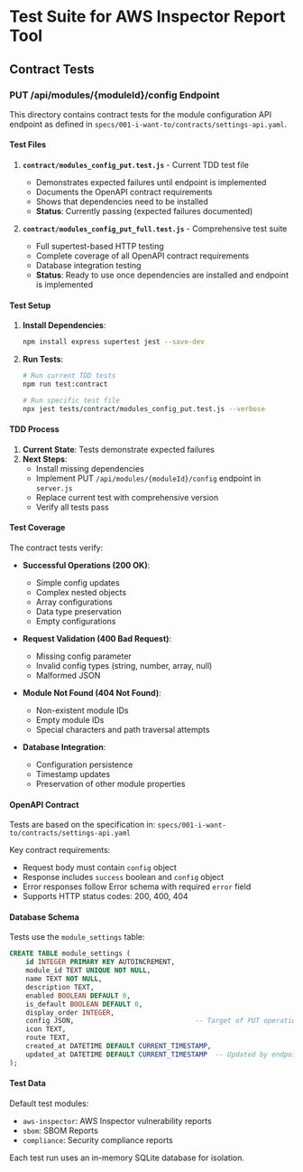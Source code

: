 # Test Suite for AWS Inspector Report Tool

## Contract Tests

### PUT /api/modules/{moduleId}/config Endpoint

This directory contains contract tests for the module configuration API endpoint as defined in `specs/001-i-want-to/contracts/settings-api.yaml`.

#### Test Files

1. **`contract/modules_config_put.test.js`** - Current TDD test file
   - Demonstrates expected failures until endpoint is implemented
   - Documents the OpenAPI contract requirements
   - Shows that dependencies need to be installed
   - **Status**: Currently passing (expected failures documented)

2. **`contract/modules_config_put_full.test.js`** - Comprehensive test suite
   - Full supertest-based HTTP testing
   - Complete coverage of all OpenAPI contract requirements
   - Database integration testing
   - **Status**: Ready to use once dependencies are installed and endpoint is implemented

#### Test Setup

1. **Install Dependencies**:
   ```bash
   npm install express supertest jest --save-dev
   ```

2. **Run Tests**:
   ```bash
   # Run current TDD tests
   npm run test:contract

   # Run specific test file
   npx jest tests/contract/modules_config_put.test.js --verbose
   ```

#### TDD Process

1. **Current State**: Tests demonstrate expected failures
2. **Next Steps**:
   - Install missing dependencies
   - Implement PUT `/api/modules/{moduleId}/config` endpoint in `server.js`
   - Replace current test with comprehensive version
   - Verify all tests pass

#### Test Coverage

The contract tests verify:

- **Successful Operations (200 OK)**:
  - Simple config updates
  - Complex nested objects
  - Array configurations
  - Data type preservation
  - Empty configurations

- **Request Validation (400 Bad Request)**:
  - Missing config parameter
  - Invalid config types (string, number, array, null)
  - Malformed JSON

- **Module Not Found (404 Not Found)**:
  - Non-existent module IDs
  - Empty module IDs
  - Special characters and path traversal attempts

- **Database Integration**:
  - Configuration persistence
  - Timestamp updates
  - Preservation of other module properties

#### OpenAPI Contract

Tests are based on the specification in:
`specs/001-i-want-to/contracts/settings-api.yaml`

Key contract requirements:
- Request body must contain `config` object
- Response includes `success` boolean and `config` object
- Error responses follow Error schema with required `error` field
- Supports HTTP status codes: 200, 400, 404

#### Database Schema

Tests use the `module_settings` table:
```sql
CREATE TABLE module_settings (
    id INTEGER PRIMARY KEY AUTOINCREMENT,
    module_id TEXT UNIQUE NOT NULL,
    name TEXT NOT NULL,
    description TEXT,
    enabled BOOLEAN DEFAULT 0,
    is_default BOOLEAN DEFAULT 0,
    display_order INTEGER,
    config JSON,                              -- Target of PUT operations
    icon TEXT,
    route TEXT,
    created_at DATETIME DEFAULT CURRENT_TIMESTAMP,
    updated_at DATETIME DEFAULT CURRENT_TIMESTAMP  -- Updated by endpoint
);
```

#### Test Data

Default test modules:
- `aws-inspector`: AWS Inspector vulnerability reports
- `sbom`: SBOM Reports
- `compliance`: Security compliance reports

Each test run uses an in-memory SQLite database for isolation.